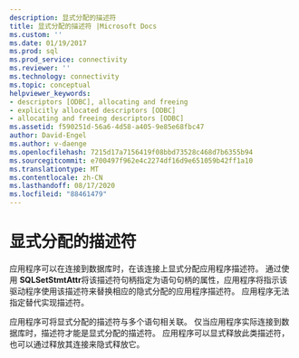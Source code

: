```yaml
---
description: 显式分配的描述符
title: 显式分配的描述符 |Microsoft Docs
ms.custom: ''
ms.date: 01/19/2017
ms.prod: sql
ms.prod_service: connectivity
ms.reviewer: ''
ms.technology: connectivity
ms.topic: conceptual
helpviewer_keywords:
- descriptors [ODBC], allocating and freeing
- explicitly allocated descriptors [ODBC]
- allocating and freeing descriptors [ODBC]
ms.assetid: f590251d-56a6-4d58-a405-9e85e68fbc47
author: David-Engel
ms.author: v-daenge
ms.openlocfilehash: 7215d17a7156419f08bbd73528c468d7b6355b94
ms.sourcegitcommit: e700497f962e4c2274df16d9e651059b42ff1a10
ms.translationtype: MT
ms.contentlocale: zh-CN
ms.lasthandoff: 08/17/2020
ms.locfileid: "88461479"
---
```

# <a name="explicitly-allocated-descriptors"></a>显式分配的描述符
应用程序可以在连接到数据库时，在该连接上显式分配应用程序描述符。 通过使用 **SQLSetStmtAttr**将该描述符句柄指定为语句句柄的属性，应用程序将指示该驱动程序使用该描述符来替换相应的隐式分配的应用程序描述符。 应用程序无法指定替代实现描述符。  
  
 应用程序可将显式分配的描述符与多个语句相关联。 仅当应用程序实际连接到数据库时，描述符才能是显式分配的描述符。 应用程序可以显式释放此类描述符，也可以通过释放其连接来隐式释放它。
